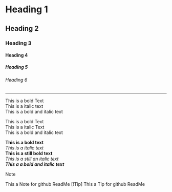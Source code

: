 # Heading 1
## Heading 2
### Heading 3
#### Heading 4
##### Heading 5
###### Heading 6
<hr>
This is a bold Text <br>
This is a italic text <br>
This is a bold and italic text <br>

This is a bold Text \
This is a italic Text \
This is a bold and italic text <br>

**This is a bold text**<br>
*This is a italic text*<br>
__This is a still bold text__<br>
_This is a still an italic text_\
***This a a bold and italic text***

>[!Note]
> This a Note for github ReadMe
>[!Tip]
> This a Tip for github ReadMe